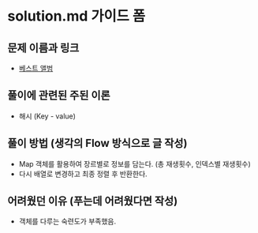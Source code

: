 # solution.md 가이드 폼

## 문제 이름과 링크

- [베스트 앨범](https://school.programmers.co.kr/learn/courses/30/lessons/42579)

## 풀이에 관련된 주된 이론

- 해시 (Key - value)

## 풀이 방법 (생각의 Flow 방식으로 글 작성)

- Map 객체를 활용하여 장르별로 정보를 담는다. (총 재생횟수, 인덱스별 재생횟수)
- 다시 배열로 변경하고 최종 정렬 후 반환한다.

## 어려웠던 이유 (푸는데 어려웠다면 작성)

- 객체를 다루는 숙련도가 부족했음.
